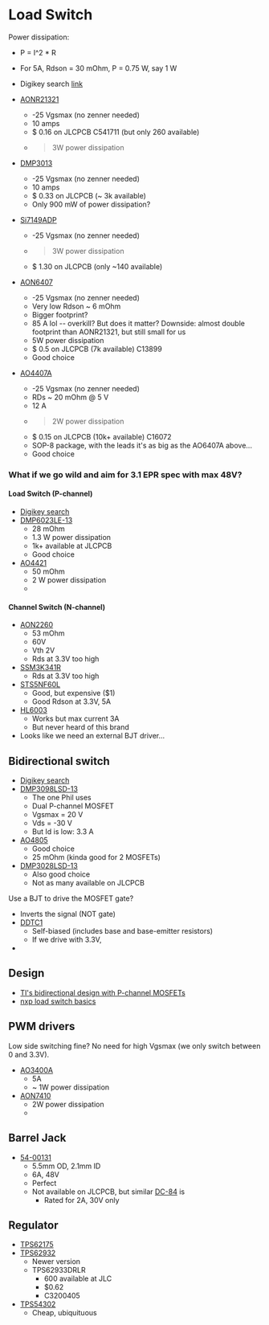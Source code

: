 # Load Switch

Power dissipation:
- P = I^2 * R
- For 5A, Rdson = 30 mOhm, P = 0.75 W, say 1 W

- Digikey search [link](https://www.digikey.com/en/products/filter/single-fets-mosfets/278?s=N4IgjCBcoGwAwyqAxlAZgQwDYGcCmANCAPZQDaIAzABwCsYclIAukQA4AuUIAyhwE4BLAHYBzEAF8iMMACYkIVJEy5CJcuAAsCWQHYQRWnE2yY86QE5aMuAZD0TtJkVlxZeiETC7KcBHc1aal1NfS9dCzBNRBc4akc7VwtKTWcQWUoo2nN0ylkLC01Eyl83RJgYCzNyyuo000qLMJBKuFpIxPpaXRzZLp9OsG6il36LQaDbUb7KWk7M43mwMGpO7Sq10Jj02k1Q8dG96m3ZagZtRLPjA-Sr7MuGJweEKZBNCzbdV9Nk33Lf%2BqVEpzFyVGBBRJfGCBSEIeiwiq9XTeM6QlHNfKBCqJQrWDG43T4wJ1S6zWgg26zcGXbTUlzxOBfGmMimnPYwVb0owwZq%2BbL3FxVOr4jk0Oy6ajxSg3fI%2BCyc9JNbTfJUrcUVGis%2BXs8XSspEOVtXWREYgOUyOzgyKeN7da2WmS6bbUOBDG0uoY3D3VIgewri6yUZq6XbJBVO10Up3uV7RjJ2YIpNKJzQKxM%2BkCJ%2BXqipwL1gaXu7yyd0xnIcpx0OwWDK7au1ik1qn1ygWojvFIXIhNga%2B4JNBORVyDqI5JqMZrjzQ2qeNr7UG7j-3dr7Zld5xcpF3V1vdHcRBUMPLL8CMPKHs8lHM0bYVm92BjUU5pR8pG7nK4P4xnF9yPbNZZZCxB8wDMEwQLMAVwFA-JD1A0pr2CECrBrZCZHfMAqhLHN4EPVIkwffCYS8VJpxyKIUncQjKNNCiEhIyiANIlIHxoJpyPeU5XlAuR4S8GQ%2Bm2HjTHIgToQfGQ%2BQfQpKgxbwrBOdxMJyehPhtDI6g2FwaG0dSdKNbT4mWRJp1FEynSZUYQlOcpfFA8pAgiSFCxtCI82sZymnqCVHktAoCjSJ0Cn8QUmlRA0Vkw8UFzVX1pydBNpyfBNujrX1UuaOgJTTO00g%2BORJwLBdq2iGA8uiCUSo5GdoirLxXXBG1HhrWjlicci2pYrwskJEDdio9sPm6JrIo%2BECziscbXA6p9-FYEBOG4PghDESQvAKIpoEUdBsHwIhSEgCh3HyRJXQxPYIHmxbIF4AQRHECQpHSDQ2AAAmQAALDBhGEPAsBYaQFEEAATbgAFoGBya6QDsDgAE82DwbhgZwVBHqAA)
- [AONR21321](https://aosmd.com/res/data_sheets/AONS21321.pdf)
  - -25 Vgsmax (no zenner needed)
  - 10 amps
  - $ 0.16 on JLCPCB C541711 (but only 260 available)
  - > 3W power dissipation
- [DMP3013](https://www.diodes.com/assets/Datasheets/DMP3013SFV.pdf)
  - -25 Vgsmax (no zenner needed)
  - 10 amps
  - $ 0.33 on JLCPCB (~ 3k available)
  - Only 900 mW of power dissipation?
- [Si7149ADP](https://www.vishay.com/docs/62839/si7149adp.pdf)
  - -25 Vgsmax (no zenner needed)
  - > 3W power dissipation
  - $ 1.30 on JLCPCB (only ~140 available)
- [AON6407](https://aosmd.com/res/data_sheets/AON6407.pdf)
  - -25 Vgsmax (no zenner needed)
  - Very low Rdson ~ 6 mOhm
  - Bigger footprint?
  - 85 A lol -- overkill? But does it matter? Downside: almost double footprint than AONR21321, but still small for us
  - 5W power dissipation
  - $ 0.5 on JLCPCB (7k available) C13899
  - Good choice
- [AO4407A](https://aosmd.com/res/data_sheets/AO4407A.pdf)
  - -25 Vgsmax (no zenner needed)
  - RDs ~ 20 mOhm @ 5 V
  - 12 A
  - > 2W power dissipation
  - $ 0.15 on JLCPCB (10k+ available) C16072
  - SOP-8 package, with the leads it's as big as the AO6407A above...
  - Good choice

### What if we go wild and aim for 3.1 EPR spec with max 48V?
#### Load Switch (P-channel)
- [Digikey search](https://www.digikey.ch/en/products/filter/transistors/fets-mosfets/single-fets-mosfets/278?s=N4IgjCBcoGwAwyqAxlAZgQwDYGcCmANCAPZQDaIAzABwCsYclIAukQA4AuUIAyhwE4BLAHYBzEAF8i8akhCpImXIRLkQAJgAsAdm06QRdZTjUw6gxspgami0bABOOA7uV7Lw5Uo6mnzXDBbQxgYdWpZYJhjIJBNNwdqREN6OG0IZLB6bQsYak1c82lKULi7WnUHbQ8NWmL1bOTiqzL-dXSazU11JI6uhpAokpiw1LAekbTqie87GAcwwo05mGtZhxXxtLd%2B%2BusKuzTtSlo7B0ojk8Mz7XLT8607agrjx%2BOx17pLjTyuqbpGcZ5Jy%2BKhwTQOd5EaJnKbrWi0WHaODw05VdRwU55MDtbRaI4WXG0RgE9REiIgG7wIwE2hUnpVai6AkOCExbS5ZHVRJ5DFEblMvkFHpPZEg%2BaBMVtAUgcLwL7rELymBInoMUleCxq2j4ogJKma1Iqg35RyazLzEHYrxnM3HFm2o6LK1PfrYhydcnYm5wXngLrOX1xTohFjsLiQXgCETiKQaBCyaDydDYfBEUiQChEgAEADULOVc-naIWiAiSwM4OWYMW89JqOWkQ2axZqJXazLm7q2wbu6wQJxuABVYSCDgAeTQAFk8BgcABXfh4SREAC05kTCgEc5U6czLAkscQicEABNuCu1RYBxGLBwAJ5sJcRk84VAHoA)
- [DMP6023LE-13](https://wmsc.lcsc.com/wmsc/upload/file/pdf/v2/lcsc/1808280023_Diodes-Incorporated-DMP6023LE-13_C154901.pdf)
  - 28 mOhm
  - 1.3 W power dissipation
  - 1k+ available at JLCPCB
  - Good choice
- [AO4421](https://wmsc.lcsc.com/wmsc/upload/file/pdf/v2/lcsc/1809192244_Alpha---Omega-Semicon-AO4421_C33484.pdf)
  - 50 mOhm
  - 2 W power dissipation
  -
#### Channel Switch (N-channel)
- [AON2260](https://aosmd.com/sites/default/files/res/datasheets/AON2260.pdf)
  - 53 mOhm
  - 60V
  - Vth 2V
  - Rds at 3.3V too high
- [SSM3K341R](https://wmsc.lcsc.com/wmsc/upload/file/pdf/v2/lcsc/2201211430_TOSHIBA-SSM3K341R-LF_C2932178.pdf)
  - Rds at 3.3V too high
- [STS5NF60L](https://wmsc.lcsc.com/wmsc/upload/file/pdf/v2/lcsc/2001151031_STMicroelectronics-STS5NF60L_C457490.pdf)
  - Good, but expensive ($1)
  - Good Rdson at 3.3V, 5A
- [HL6003](https://wmsc.lcsc.com/wmsc/upload/file/pdf/v2/lcsc/2310251707_HL-6003_C7499845.pdf)
  - Works but max current 3A
  - But never heard of this brand
- Looks like we need an external BJT driver...

## Bidirectional switch
- [Digikey search](https://www.digikey.ch/en/products/filter/fet-mosfet-arrays/289?s=N4IgjCBcoGwAwHYqgMZQGYEMA2BnApgDQgD2UA2uACwDMAHHDSMWAKwCcATFUi3VRzrMQnNjTithnegnpTa7VjCmsEMKp2Ex2MTuxABdYgAcALlBABlUwCcAlgDsA5iAC%2BxeEOgg0kLHiJSChEeBDhlYmk4OjA4KXEGIUiaMBoEfWSwdgl4zjoYXhEaKjgwKniqKiypGF06JJFa8XLI2s4YCEjWcJhJLs44KgiRVj0ClRK2CYQq6ZKpBjCG9vq6TVbVuMiwqqZtwc51kQQwWS2RdjTRqUuEbgX6DWFm7L6QNVrEZ8HLjJBmujsP5jVisFogfJ0BCFGApdJvMoDbLCMAdMCnFF0Gjdc5gLGjXFYqiXFS1dGGEzmSBWWyOFzuEAAWk03l8tgAroEyJBKJIDK4GSzKAATdk4AAExnFKAAFpgHA58NgKSBlN47MKLIzYkczBZhKYAJ7GfAWYW4NACoA)
- [DMP3098LSD-13](https://jlcpcb.com/partdetail/DiodesIncorporated-DMP3098LSD13/C531177)
  - The one Phil uses
  - Dual P-channel MOSFET
  - Vgsmax = 20 V
  - Vds = -30 V
  - But Id is low: 3.3 A
- [AO4805](https://jlcpcb.com/parts/componentSearch?searchTxt=AO4805)
  - Good choice
  - 25 mOhm (kinda good for 2 MOSFETs)
- [DMP3028LSD-13](https://jlcpcb.com/partdetail/DiodesIncorporated-DMP3028LSD13/C397949)
  - Also good choice
  - Not as many available on JLCPCB

Use a BJT to drive the MOSFET gate?
- Inverts the signal (NOT gate)
- [DDTC1](https://datasheet.lcsc.com/lcsc/2304140030_Diodes-Incorporated-DDTC114EUA-7-F_C177021.pdf)
  - Self-biased (includes base and base-emitter resistors)
  - If we drive with 3.3V,
-

## Design
- [TI's bidirectional design with P-channel MOSFETs](https://www.ti.com/lit/an/slva948/slva948.pdf)
- [nxp load switch basics](https://www.nxp.com/docs/en/white-paper/NXP_Load_Switch_Basics.pdf)


## PWM drivers
Low side switching fine?
No need for high Vgsmax (we only switch between 0 and 3.3V).

- [AO3400A](https://aosmd.com/sites/default/files/res/data_sheets/AO3400A.pdf)
  - 5A
  - ~ 1W power dissipation
- [AON7410](https://datasheet.lcsc.com/lcsc/1808280434_Alpha---Omega-Semicon-AON7410_C269266.pdf)
  - 2W power dissipation
  -


## Barrel Jack
- [54-00131](https://tensility.s3.amazonaws.com/uploads/pdffiles/54-00131.pdf?X-Amz-Expires=600&X-Amz-Date=20240324T080826Z&X-Amz-Algorithm=AWS4-HMAC-SHA256&X-Amz-Credential=AKIAIS2S4WRDQDSWDRZQ%2F20240324%2Fus-west-2%2Fs3%2Faws4_request&X-Amz-SignedHeaders=host&X-Amz-Signature=e569c52c3d49cae4a8b0648903bb654a75446dcc107ccc80f8f8c48d9fe443ab)
  - 5.5mm OD, 2.1mm ID
  - 6A, 48V
  - Perfect
  - Not available on JLCPCB, but similar [DC-84](https://jlcpcb.com/partdetail/Jinjia-DC84/C718040) is
    - Rated for 2A, 30V only

## Regulator
- [TPS62175](https://www.ti.com/product/TPS62175)
- [TPS62932](https://www.ti.com/product/TPS62932)
  - Newer version
  - TPS62933DRLR
    - 600 available at JLC
    - $0.62
    - C3200405
- [TPS54302](https://www.ti.com/lit/ds/symlink/tps54302.pdf)
  - Cheap, ubiquituous